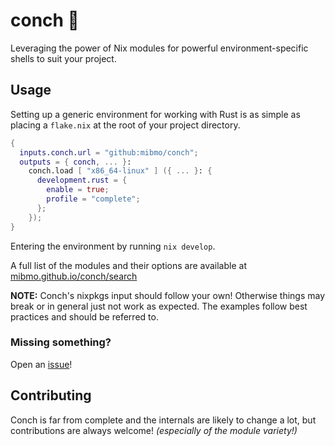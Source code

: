 [issues]: https://github.com/mibmo/conch/issues
[issues-new]: https://github.com/mibmo/conch/issues/new
[search]: https://mibmo.github.io/conch/search

# conch 🐚
Leveraging the power of Nix modules for powerful
environment-specific shells to suit your project.

## Usage
Setting up a generic environment for working with Rust is as simple as 
placing a `flake.nix` at the root of your project directory.
```nix
{
  inputs.conch.url = "github:mibmo/conch";
  outputs = { conch, ... }:
    conch.load [ "x86_64-linux" ] ({ ... }: {
      development.rust = {
        enable = true;
        profile = "complete";
      };
    });
}
```

Entering the environment by running `nix develop`.

A full list of the modules and their options are available at [mibmo.github.io/conch/search][search]

**NOTE:** Conch's nixpkgs input should follow your own!
Otherwise things may break or in general just not work as expected.
The examples follow best practices and should be referred to.

### Missing something?
Open an [issue][issues-new]!

## Contributing
Conch is far from complete and the internals are likely to change a lot,
but contributions are always welcome! *(especially of the module variety!)*
